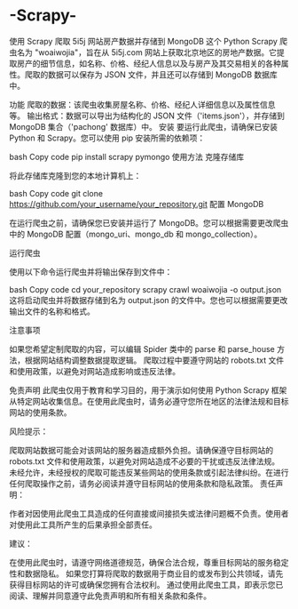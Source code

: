 # -Scrapy-
使用 Scrapy 爬取 5i5j 网站房产数据并存储到 MongoDB
这个 Python Scrapy 爬虫名为 "woaiwojia"，旨在从 5i5j.com 网站上获取北京地区的房地产数据。它提取房产的细节信息，如名称、价格、经纪人信息以及与房产及其交易相关的各种属性。爬取的数据可以保存为 JSON 文件，并且还可以存储到 MongoDB 数据库中。

功能
爬取的数据：该爬虫收集房屋名称、价格、经纪人详细信息以及属性信息等。
输出格式：数据可以导出为结构化的 JSON 文件（'items.json'），并存储到 MongoDB 集合（'pachong' 数据库）中。
安装
要运行此爬虫，请确保已安装 Python 和 Scrapy。您可以使用 pip 安装所需的依赖项：

bash
Copy code
pip install scrapy pymongo
使用方法
克隆存储库

将此存储库克隆到您的本地计算机上：

bash
Copy code
git clone https://github.com/your_username/your_repository.git
配置 MongoDB

在运行爬虫之前，请确保您已安装并运行了 MongoDB。您可以根据需要更改爬虫中的 MongoDB 配置（mongo_uri、mongo_db 和 mongo_collection）。

运行爬虫

使用以下命令运行爬虫并将输出保存到文件中：

bash
Copy code
cd your_repository
scrapy crawl woaiwojia -o output.json
这将启动爬虫并将数据存储到名为 output.json 的文件中。您也可以根据需要更改输出文件的名称和格式。

注意事项

如果您希望定制爬取的内容，可以编辑 Spider 类中的 parse 和 parse_house 方法，根据网站结构调整数据提取逻辑。
爬取过程中要遵守网站的 robots.txt 文件和使用政策，以避免对网站造成影响或违反法律。

免责声明
此爬虫仅用于教育和学习目的，用于演示如何使用 Python Scrapy 框架从特定网站收集信息。在使用此爬虫时，请务必遵守您所在地区的法律法规和目标网站的使用条款。

风险提示：

爬取网站数据可能会对该网站的服务器造成额外负担。请确保遵守目标网站的 robots.txt 文件和使用政策，以避免对网站造成不必要的干扰或违反法律法规。
未经允许，未经授权的爬取可能违反某些网站的使用条款或引起法律纠纷。在进行任何爬取操作之前，请务必阅读并遵守目标网站的使用条款和隐私政策。
责任声明：

作者对因使用此爬虫工具造成的任何直接或间接损失或法律问题概不负责。使用者对使用此工具所产生的后果承担全部责任。

建议：

在使用此爬虫时，请遵守网络道德规范，确保合法合规，尊重目标网站的服务稳定性和数据隐私。
如果您打算将爬取的数据用于商业目的或发布到公共领域，请先获得目标网站的许可或确保您拥有合法权利。
通过使用此爬虫工具，即表示您已阅读、理解并同意遵守此免责声明和所有相关条款和条件。
